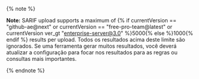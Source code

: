 {% note %}

**Note:** SARIF upload supports a maximum of {% if currentVersion == "github-ae@next" or currentVersion == "free-pro-team@latest" or currentVersion ver_gt "enterprise-server@3.0" %}5000{% else %}1000{% endif %} results per upload. Todos os resultados acima deste limite são ignorados. Se uma ferramenta gerar muitos resultados, você deverá atualizar a configuração para focar nos resultados para as regras ou consultas mais importantes.

{% endnote %}
